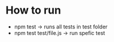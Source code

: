 # How to run

* npm test -> runs all tests in test folder
* npm test test/file.js -> run spefic test
